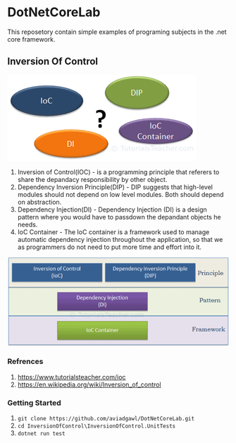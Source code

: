 # DotNetCoreLab

This reposetory contain simple examples of programing subjects in the .net core framework.

## Inversion Of Control

![ioc buzzwords](https://github.com/aviadgawl/DotNetCoreLab/blob/main/InversionOfControl/InversionOfControl.Assets/ioc-buzzwords.png)

1. Inversion of Control(IOC) - is a programming principle that referers to share the depandacy responsibility by other object.
2. Dependency Inversion Principle(DIP) - DIP suggests that high-level modules should not depend on low level modules. Both should depend on abstraction.
3. Dependency Injection(DI) - Dependency Injection (DI) is a design pattern where you would have to passdown the depandant objects he needs.
4. IoC Container - The IoC container is a framework used to manage automatic dependency injection throughout the application, so that we as programmers do not need to put more time and effort into it.

![principles and patterns](https://github.com/aviadgawl/DotNetCoreLab/blob/main/InversionOfControl/InversionOfControl.Assets/principles-and-patterns.png)

### Refrences

1. https://www.tutorialsteacher.com/ioc
2. https://en.wikipedia.org/wiki/Inversion_of_control

### Getting Started

1. `git clone https://github.com/aviadgawl/DotNetCoreLab.git`
2. `cd InversionOfControl\InversionOfControl.UnitTests`
3. `dotnet run test`